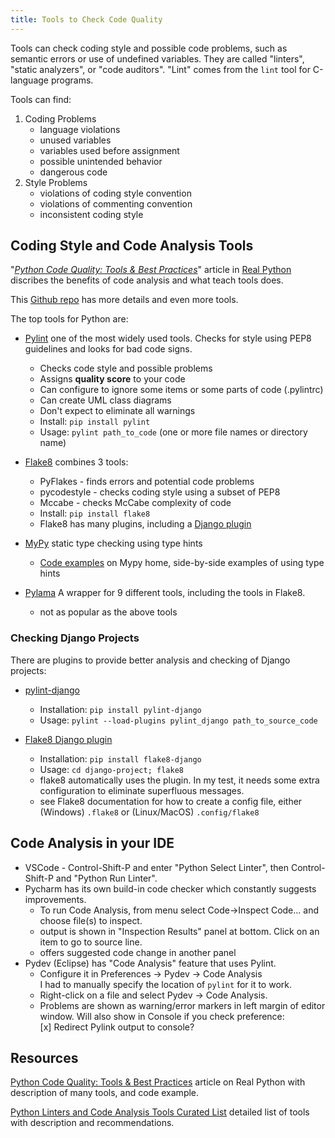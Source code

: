 ```yaml
---
title: Tools to Check Code Quality
---
```


Tools can check coding style and possible code problems, such as semantic errors or use of undefined variables. They are called "linters", "static analyzers", or "code auditors".  "Lint" comes from the `lint` tool for C-language programs. 

Tools can find:

1. Coding Problems
   - language violations
   - unused variables
   - variables used before assignment
   - possible unintended behavior
   - dangerous code
2. Style Problems
   - violations of coding style convention
   - violations of commenting convention
   - inconsistent coding style

## Coding Style and Code Analysis Tools

"[*Python Code Quality: Tools & Best Practices*][real-python-code-quality]"
article in [Real Python][real-python-code-quality] discribes the benefits of code analysis and what teach tools does.

This [Github repo][github-code-analysis-tools] has more details and even more tools.

The top tools for Python are:

* [Pylint](https://www.pylint.org/) one of the most widely used tools.  Checks for style using PEP8 guidelines and looks for bad code signs.  
  - Checks code style and possible problems
  - Assigns **quality score** to your code
  - Can configure to ignore some items or some parts of code (.pylintrc)
  - Can create UML class diagrams
  - Don't expect to eliminate all warnings
  - Install: `pip install pylint`
  - Usage: `pylint path_to_code`  (one or more file names or directory name)

* [Flake8](http://flake8.pycqa.org/en/latest/) combines 3 tools:
  - PyFlakes - finds errors and potential code problems
  - pycodestyle - checks coding style using a subset of PEP8
  - Mccabe - checks McCabe complexity of code
  - Install: `pip install flake8`
  - Flake8 has many plugins, including a [Django plugin](https://pypi.org/project/flake8-django/)

* [MyPy](http://mypy-lang.org/) static type checking using type hints
  - [Code examples](http://mypy-lang.org/examples.html) on Mypy home, side-by-side examples of using type hints

* [Pylama](https://github.com/klen/pylama) A wrapper for 9 different tools, including the tools in Flake8.
  - not as popular as the above tools

### Checking Django Projects

There are plugins to provide better analysis and checking of Django projects:

* [pylint-django](https://pypi.org/project/pylint-django/) 
  - Installation: `pip install pylint-django`
  - Usage:  `pylint --load-plugins pylint_django path_to_source_code`

* [Flake8 Django plugin](https://pypi.org/project/flake8-django/) 
  - Installation: `pip install flake8-django`
  - Usage: `cd django-project; flake8`
  - flake8 automatically uses the plugin. In my test, it needs some extra configuration to eliminate superfluous messages.
  - see Flake8 documentation for how to create a config file, either (Windows) `.flake8` or (Linux/MacOS) `.config/flake8`

## Code Analysis in your IDE

* VSCode - Control-Shift-P and enter "Python Select Linter", then Control-Shift-P and "Python Run Linter".
* Pycharm has its own build-in code checker which constantly suggests improvements. 
  - To run Code Analysis, from menu select Code-&gt;Inspect Code... and choose file(s) to inspect.
  - output is shown in "Inspection Results" panel at bottom.  Click on an item to go to source line.
  - offers suggested code change in another panel
* Pydev (Eclipse) has "Code Analysis" feature that uses Pylint.
  - Configure it in Preferences -> Pydev -> Code Analysis    
    I had to manually specify the location of `pylint` for it to work.  
  - Right-click on a file and select Pydev -> Code Analysis.
  - Problems are shown as warning/error markers in left margin of
    editor window.  Will also show in Console if you check preference:    
    [x] Redirect Pylink output to console?

## Resources

[Python Code Quality: Tools & Best Practices][real-python-code-quality] article on Real Python with description of many tools, and code example.

[Python Linters and Code Analysis Tools Curated List][github-code-analysis-tools] detailed list of tools with description and recommendations.

[real-python-code-quality]: https://realpython.com/python-code-quality/
[github-code-analysis-tools]: https://github.com/vintasoftware/python-linters-and-code-analysis
